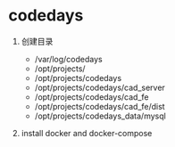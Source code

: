 codedays
===

1. 创建目录

    - /var/log/codedays
    - /opt/projects/
    - /opt/projects/codedays
    - /opt/projects/codedays/cad_server
    - /opt/projects/codedays/cad_fe
    - /opt/projects/codedays/cad_fe/dist
    - /opt/projects/codedays_data/mysql

2. install docker and docker-compose